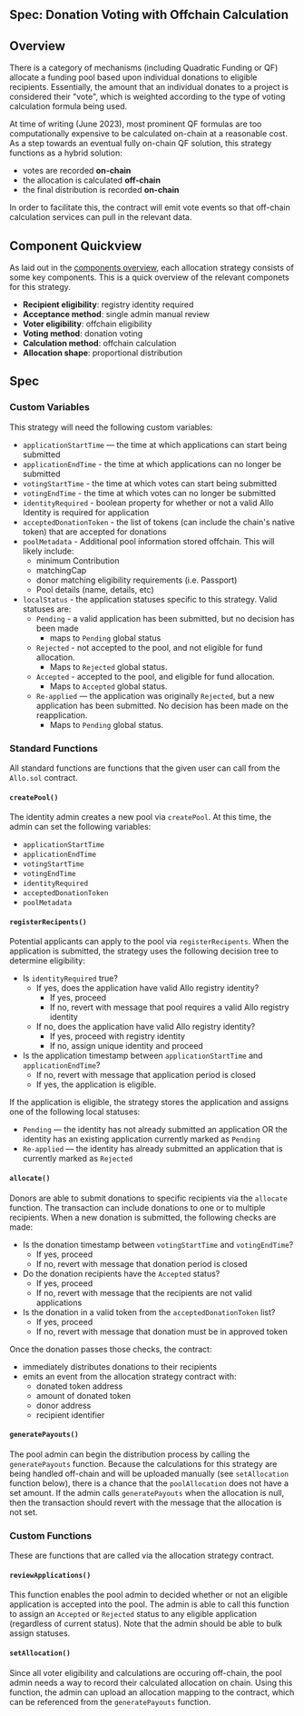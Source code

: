 Spec: Donation Voting with Offchain Calculation
---------------------------------

## Overview 
There is a category of mechanisms (including Quadratic Funding or QF) allocate a funding pool based upon individual donations to eligible recipients. Essentially, the amount that an individual donates to a project is considered their "vote", which is weighted according to the type of voting calculation formula being used. 

At time of writing (June 2023), most prominent QF formulas are too computationally expensive to be calculated on-chain at a reasonable cost. As a step towards an eventual fully on-chain QF solution, this strategy functions as a hybrid solution: 
* votes are recorded **on-chain**
* the allocation is calculated **off-chain**
* the final distribution is recorded **on-chain**

In order to facilitate this, the contract will emit vote events so that off-chain calculation services can pull in the relevant data. 

## Component Quickview
As laid out in the [components overview](https://docs.google.com/document/d/1qoOP07oMKzUCyfb4HbnyeD6ZYEQa004i5Zwqoy7-Ox8/edit), each allocation strategy consists of some key components. This is a quick overview of the relevant componets for this strategy.
- **Recipient eligibility**: registry identity required
- **Acceptance method**: single admin manual review
- **Voter eligibility**: offchain eligibility
- **Voting method**: donation voting
- **Calculation method**: offchain calculation
- **Allocation shape**: proportional distribution

## Spec
### Custom Variables
This strategy will need the following custom variables:
- `applicationStartTime` — the time at which applications can start being submitted
- `applicationEndTime` - the time at which applications can no longer be submitted
- `votingStartTime` - the time at which votes can start being submitted
- `votingEndTime` - the time at which votes can no longer be submitted
- `identityRequired` - boolean property for whether or not a valid Allo Identity is required for application
- `acceptedDonationToken` - the list of tokens (can include the chain's native token) that are accepted for donations
- `poolMetadata` - Additional pool information stored offchain. This will likely include: 
    - minimum Contribution
    - matchingCap
    - donor matching eligibility requirements (i.e. Passport)
    - Pool details (name, details, etc)
- `localStatus` - the application statuses specific to this strategy. Valid statuses are:
    - `Pending` - a valid application has been submitted, but no decision has been made
        - maps to `Pending` global status
    - `Rejected` - not accepted to the pool, and not eligible for fund allocation.
        - Maps to `Rejected` global status.
    - `Accepted` - accepted to the pool, and eligible for fund allocation.
        - Maps to `Accepted` global status.
    - `Re-applied` — the application was originally `Rejected`, but a new application has been submitted. No decision has been made on the reapplication. 
        - Maps to `Pending` global status.

### Standard Functions
All standard functions are functions that the given user can call from the `Allo.sol` contract.
#### `createPool()`
The identity admin creates a new pool via `createPool`. At this time, the admin can set the following variables:
- `applicationStartTime` 
- `applicationEndTime` 
- `votingStartTime`
- `votingEndTime`
- `identityRequired`
- `acceptedDonationToken`
- `poolMetadata`

#### `registerRecipents()`
Potential applicants can apply to the pool via `registerRecipents`. When the application is submitted, the strategy uses the following decision tree to determine eligibility:

- Is `identityRequired` true? 
    - If yes, does the application have valid Allo registry identity?
        - If yes, proceed
        - If no, revert with message that pool requires a valid Allo registry identity
    - If no, does the application have valid Allo registry identity?
        - If yes, proceed with registry identity
        - If no, assign unique identity and proceed
- Is the application timestamp between `applicationStartTime` and `applicationEndTime`?
    - If no, revert with message that application period is closed
    - If yes, the application is eligible.


If the application is eligible, the strategy stores the application and assigns one of the following local statuses:
- `Pending` — the identity has not already submitted an application OR the identity has an existing application currently marked as `Pending`
- `Re-applied` — the identity has already submitted an application that is currently marked as `Rejected`

#### `allocate()`
Donors are able to submit donations to specific recipients via the `allocate` function. The transaction can include donations to one or to multiple recipients. When a new donation is submitted, the following checks are made:
- Is the donation timestamp between `votingStartTime` and `votingEndTime`?
    - If yes, proceed
    - If no, revert with message that donation period is closed
- Do the donation recipients have the `Accepted` status?
    - If yes, proceed
    - If no, revert with message that the recipients are not valid applications
- Is the donation in a valid token from the `acceptedDonationToken` list?
    - If yes, proceed
    - If no, revert with message that donation must be in approved token

Once the donation passes those checks, the contract:
- immediately distributes donations to their recipients
- emits an event from the allocation strategy contract with:
    - donated token address
    - amount of donated token
    - donor address
    - recipient identifier

#### `generatePayouts()`
The pool admin can begin the distribution process by calling the `generatePayouts` function. Because the calculations for this strategy are being handled off-chain and will be uploaded manually (see `setAllocation` function below), there is a chance that the `poolAllocation` does not have a set amount. If the admin calls `generatePayouts` when the allocation is null, then the transaction should revert with the message that the allocation is not set. 

### Custom Functions
These are functions that are called via the allocation strategy contract.

#### `reviewApplications()`
This function enables the pool admin to decided whether or not an eligible application is accepted into the pool. The admin is able to call this function to assign an `Accepted` or `Rejected` status to any eligible application (regardless of current status). Note that the admin should be able to bulk assign statuses. 

#### `setAllocation()`
Since all voter eligibility and calculations are occuring off-chain, the pool admin needs a way to record their calculated allocation on chain. Using this function, the admin can upload an allocation mapping to the contract, which can be referenced from the `generatePayouts` function. 
